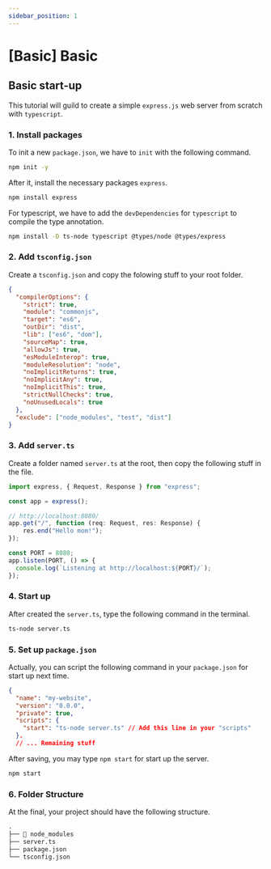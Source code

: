 ```yaml
---
sidebar_position: 1
---
```


# [Basic] Basic 

## Basic start-up
This tutorial will guild to create a simple `express.js` web server from scratch with `typescript`.

### 1. Install packages
To init a new `package.json`, we have to `init` with the following command.

```bash title="Terminal"
npm init -y
```

After it, install the necessary packages `express`.  
```bash title="Terminal"
npm install express
```

For typescript, we have to add the `devDependencies` for `typescript` to compile the type annotation.
```bash title="Terminal"
npm install -D ts-node typescript @types/node @types/express
```

### 2. Add `tsconfig.json`

Create a `tsconfig.json` and copy the folowing stuff to your root folder.

```json title="tsconfig.json"
{
  "compilerOptions": {
    "strict": true,
    "module": "commonjs",
    "target": "es6",
    "outDir": "dist",
    "lib": ["es6", "dom"],
    "sourceMap": true,
    "allowJs": true,
    "esModuleInterop": true,
    "moduleResolution": "node",
    "noImplicitReturns": true,
    "noImplicitAny": true,
    "noImplicitThis": true,
    "strictNullChecks": true,
    "noUnusedLocals": true
  },
  "exclude": ["node_modules", "test", "dist"]
}
```

### 3. Add `server.ts`

Create a folder named `server.ts` at the root, then copy the following stuff in the file.

```ts title="server.ts"
import express, { Request, Response } from "express";

const app = express();

// http://localhost:8080/
app.get("/", function (req: Request, res: Response) {
    res.end("Hello mom!");
});

const PORT = 8080;
app.listen(PORT, () => {
  console.log(`Listening at http://localhost:${PORT}/`);
});
```

### 4. Start up

After created the `server.ts`, type the following command in the terminal.  
```bash title="Terminal"
ts-node server.ts
```

### 5. Set up `package.json`

Actually, you can script the following command in your `package.json` for start up next time.
```json title="package.json"
{
  "name": "my-website",
  "version": "0.0.0",
  "private": true,
  "scripts": {
    "start": "ts-node server.ts" // Add this line in your "scripts"
  }.
  // ... Remaining stuff
```

After saving, you may type `npm start` for start up the server.
```bash title="package.json"
npm start
```


### 6. Folder Structure
At the final, your project should have the following structure.
```md
.
├── 📂 node_modules
├── server.ts
├── package.json
└── tsconfig.json
```